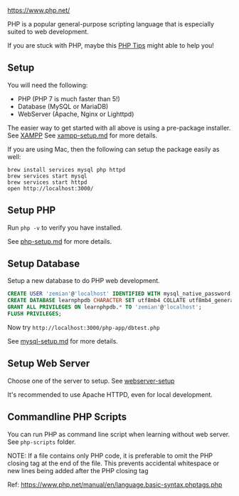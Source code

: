 https://www.php.net/

PHP is a popular general-purpose scripting language that is especially suited to web development.

If you are stuck with PHP, maybe this [PHP Tips](php-tips.md) might able to help you!

## Setup

You will need the following:

* PHP (PHP 7 is much faster than 5!)
* Database (MySQL or MariaDB)
* WebServer (Apache, Nginx or Lighttpd)

The easier way to get started with all above is using a pre-package installer. See [XAMPP](https://www.apachefriends.org/) See [xampp-setup.md](xampp-setup.md) for more details.

If you are using Mac, then the following can setup the package easily as well:

	brew install services mysql php httpd
	brew services start mysql
	brew services start httpd
	open http://localhost:3000/

## Setup PHP

Run `php -v` to verify you have installed. 

See [php-setup.md](php-setup.md) for more details.

## Setup Database

Setup a new database to do PHP web development.

```sql
CREATE USER 'zemian'@'localhost' IDENTIFIED WITH mysql_native_password BY 'test123';
CREATE DATABASE learnphpdb CHARACTER SET utf8mb4 COLLATE utf8mb4_general_ci;
GRANT ALL PRIVILEGES ON learnphpdb.* TO 'zemian'@'localhost';
FLUSH PRIVILEGES;
```

Now try `http://localhost:3000/php-app/dbtest.php`

See [mysql-setup.md](mysql-setup.md) for more details.

## Setup Web Server

Choose one of the server to setup. See [webserver-setup](webserver-setup.md)

It's recommended to use Apache HTTPD, even for local development.

## Commandline PHP Scripts

You can run PHP as command line script when learning without web server. See `php-scripts` folder. 

NOTE: If a file contains only PHP code, it is preferable to omit the PHP closing tag at the end of the file. This prevents accidental whitespace or new lines being added after the PHP closing tag

Ref: https://www.php.net/manual/en/language.basic-syntax.phptags.php
